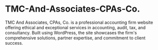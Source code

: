 # TMC-And-Associates-CPAs-Co.
TMC And Associates, CPAs, Co. is a professional accounting firm website offering ethical and exceptional services in accounting, audit, tax, and consultancy. Built using WordPress, the site showcases the firm's comprehensive solutions, partner expertise, and commitment to client success.
